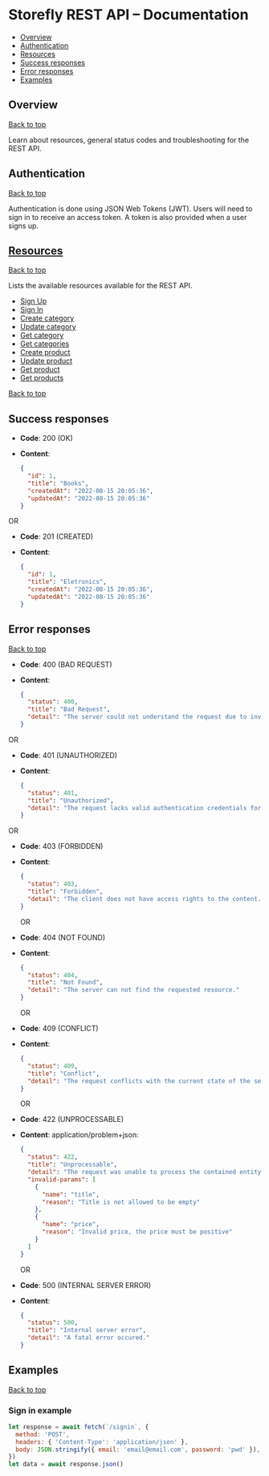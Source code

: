 # Storefly REST API – Documentation

- [Overview](#Overview)
- [Authentication](#Authentication)
- [Resources](#Resources)
- [Success responses](#SuccessResponses)
- [Error responses](#ErrorResponses)
- [Examples](#Examples)

## <a name='Overview'></a> Overview

[Back to top](#top)

Learn about resources, general status codes and troubleshooting for the REST API.

## <a name='Authentication'></a> Authentication

[Back to top](#top)

Authentication is done using JSON Web Tokens (JWT). Users will need to sign in to receive an access token. A token is also provided when a user signs up.

## <a name='Resources'></a> [Resources](resources.md)

[Back to top](#top)

Lists the available resources available for the REST API.

- [Sign Up](resources.md#SignUp)
- [Sign In](resources.md#SignIn)
- [Create category](resources.md#CreateCategory)
- [Update category](resources.md#UpdateCategory)
- [Get category](resources.md#GetCategory)
- [Get categories](resources.md#GetCategories)
- [Create product](resources.md#CreateProduct)
- [Update product](resources.md#UpdateProduct)
- [Get product](resources.md#GetProduct)
- [Get products](resources.md#GetProducts)

[Back to top](#top)

## <a name='SuccessResponses'></a> Success responses

- **Code**: 200 (OK)
- **Content**:

  ```json
  {
    "id": 1,
    "title": "Books",
    "createdAt": "2022-08-15 20:05:36",
    "updatedAt": "2022-08-15 20:05:36"
  }
  ```

OR

- **Code**: 201 (CREATED)
- **Content**:

  ```json
  {
    "id": 1,
    "title": "Eletronics",
    "createdAt": "2022-08-15 20:05:36",
    "updatedAt": "2022-08-15 20:05:36"
  }
  ```

## <a name='#ErrorResponses'></a> Error responses

[Back to top](#top)

- **Code**: 400 (BAD REQUEST)
- **Content**:

  ```json
  {
    "status": 400,
    "title": "Bad Request",
    "detail": "The server could not understand the request due to invalid syntax."
  }
  ```

OR

- **Code**: 401 (UNAUTHORIZED)
- **Content**:

  ```json
  {
    "status": 401,
    "title": "Unauthorized",
    "detail": "The request lacks valid authentication credentials for the requested resource."
  }
  ```

OR

- **Code**: 403 (FORBIDDEN)
- **Content**:

  ```json
  {
    "status": 403,
    "title": "Forbidden",
    "detail": "The client does not have access rights to the content."
  }
  ```

  OR

- **Code**: 404 (NOT FOUND)
- **Content**:

  ```json
  {
    "status": 404,
    "title": "Not Found",
    "detail": "The server can not find the requested resource."
  }
  ```

  OR

- **Code**: 409 (CONFLICT)
- **Content**:

  ```json
  {
    "status": 409,
    "title": "Conflict",
    "detail": "The request conflicts with the current state of the server."
  }
  ```

  OR

- **Code**: 422 (UNPROCESSABLE)
- **Content**: application/problem+json:

  ```json
  {
    "status": 422,
    "title": "Unprocessable",
    "detail": "The request was unable to process the contained entity.",
    "invalid-params": [
      {
        "name": "title",
        "reason": "Title is not allowed to be empty"
      },
      {
        "name": "price",
        "reason": "Invalid price, the price must be positive"
      }
    ]
  }
  ```

  OR

- **Code**: 500 (INTERNAL SERVER ERROR)
- **Content**:

  ```json
  {
    "status": 500,
    "title": "Internal server error",
    "detail": "A fatal error occured."
  }
  ```

## <a name='Examples'></a> Examples

[Back to top](#top)

### Sign in example

```js
let response = await fetch(`/signin`, {
  method: 'POST',
  headers: { 'Content-Type': 'application/json' },
  body: JSON.stringify({ email: 'email@email.com', password: 'pwd' }),
})
let data = await response.json()
```
